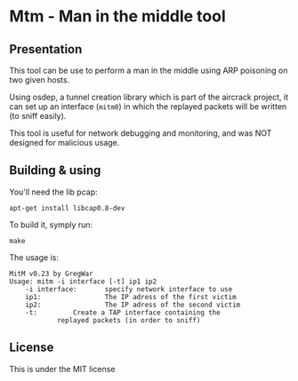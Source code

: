 # Mtm - Man in the middle tool

## Presentation

This tool can be use to perform a man in the middle using ARP
poisoning on two given hosts.

Using osdep, a tunnel creation library which is part of the 
aircrack project, it can set up an interface (`mitm0`) in which
the replayed packets will be written (to sniff easily).

This tool is useful for network debugging and monitoring, and 
was NOT designed for malicious usage.

## Building & using

You'll need the lib pcap:

```
apt-get install libcap0.8-dev
```

To build it, symply run:

```
make
```

The usage is:

```
MitM v0.23 by GregWar
Usage: mitm -i interface [-t] ip1 ip2
    -i interface:       specify network interface to use
    ip1:                The IP adress of the first victim
    ip2:                The IP adress of the second victim
    -t:         Create a TAP interface containing the
            replayed packets (in order to sniff)
```

## License

This is under the MIT license
